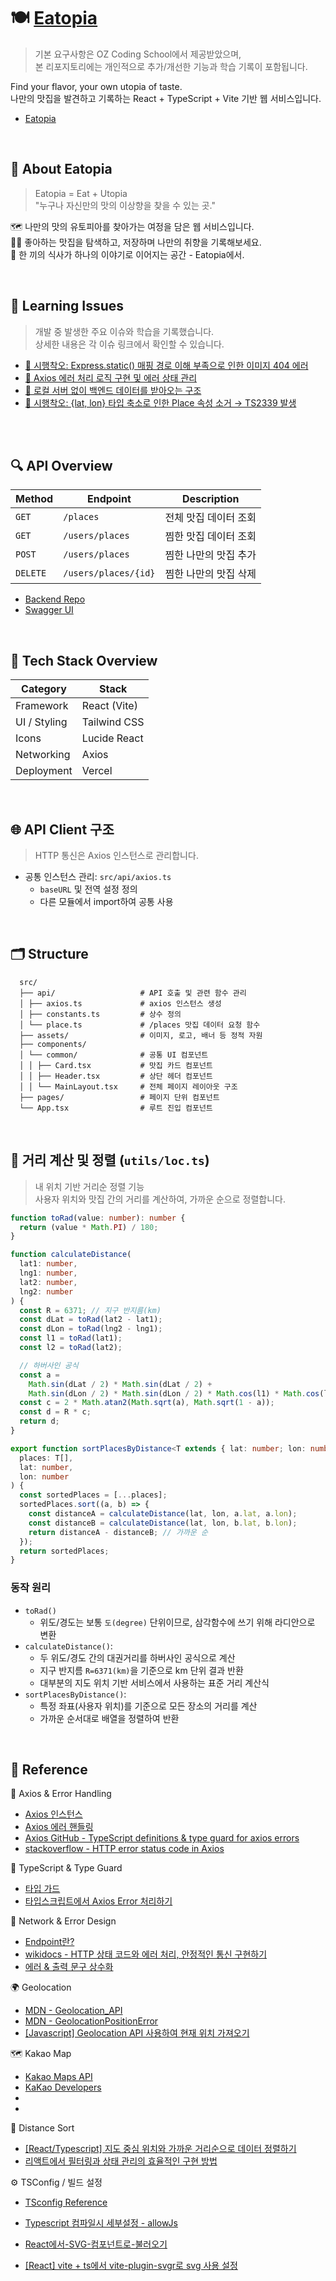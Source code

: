 # 🍽️ [Eatopia](https://eatopia-alpha.vercel.app/)

> 기본 요구사항은 OZ Coding School에서 제공받았으며,  
> 본 리포지토리에는 개인적으로 추가/개선한 기능과 학습 기록이 포함됩니다.

Find your flavor, your own utopia of taste.  
나만의 맛집을 발견하고 기록하는 React + TypeScript + Vite 기반 웹 서비스입니다.

- [Eatopia](https://eatopia-alpha.vercel.app/)

<br>

## 📖 About Eatopia

> Eatopia = Eat + Utopia  
> "누구나 자신만의 맛의 이상향을 찾을 수 있는 곳."

🗺️ 나만의 맛의 유토피아를 찾아가는 여정을 담은 웹 서비스입니다.  
✍🏼 좋아하는 맛집을 탐색하고, 저장하며 나만의 취향을 기록해보세요.  
🍴 한 끼의 식사가 하나의 이야기로 이어지는 공간 - Eatopia에서.

<br>

## 🧩 Learning Issues

> 개발 중 발생한 주요 이슈와 학습을 기록했습니다.  
> 상세한 내용은 각 이슈 링크에서 확인할 수 있습니다.

- [💩 시행착오: Express.static() 매핑 경로 이해 부족으로 인한 이미지 404 에러](https://github.com/miloupark/eatopia/issues/2)
- [🧩 Axios 에러 처리 로직 구현 및 에러 상태 관리](https://github.com/miloupark/eatopia/issues/3)
- [🧩 로컬 서버 없이 백엔드 데이터를 받아오는 구조](https://github.com/miloupark/eatopia/issues/4)
- [💩 시행착오: {lat, lon} 타입 축소로 인한 Place 속성 소거 → TS2339 발생](https://github.com/miloupark/eatopia/issues/5)

<br>

<br>

## 🔍 API Overview

| Method   | Endpoint             | Description           |
| -------- | -------------------- | --------------------- |
| `GET`    | `/places`            | 전체 맛집 데이터 조회 |
| `GET`    | `/users/places`      | 찜한 맛집 데이터 조회 |
| `POST`   | `/users/places`      | 찜한 나만의 맛집 추가 |
| `DELETE` | `/users/places/{id}` | 찜한 나만의 맛집 삭제 |

- [Backend Repo](https://github.com/miloupark/eatopia-BE)
- [Swagger UI](https://oz-coding-school.github.io/FE-pre-project-swagger-ui/)

<br>

## 🧩 Tech Stack Overview

| Category     | Stack        |
| ------------ | ------------ |
| Framework    | React (Vite) |
| UI / Styling | Tailwind CSS |
| Icons        | Lucide React |
| Networking   | Axios        |
| Deployment   | Vercel       |

<br>

## 🌐 API Client 구조

> HTTP 통신은 Axios 인스턴스로 관리합니다.

- 공통 인스턴스 관리: `src/api/axios.ts`
  - `baseURL` 및 전역 설정 정의
  - 다른 모듈에서 import하여 공통 사용

<br>

## 🗂️ Structure

```plaintext
  src/
  ├── api/                   # API 호출 및 관련 함수 관리
  │ ├── axios.ts             # axios 인스턴스 생성
  │ ├── constants.ts         # 상수 정의
  │ └── place.ts             # /places 맛집 데이터 요청 함수
  ├── assets/                # 이미지, 로고, 배너 등 정적 자원
  ├── components/
  │ └── common/              # 공통 UI 컴포넌트
  │ │ ├── Card.tsx           # 맛집 카드 컴포넌트
  │ │ ├── Header.tsx         # 상단 헤더 컴포넌트
  │ │ └── MainLayout.tsx     # 전체 페이지 레이아웃 구조
  ├── pages/                 # 페이지 단위 컴포넌트
  └── App.tsx                # 루트 진입 컴포넌트

```

<br>

## 🧭 거리 계산 및 정렬 (`utils/loc.ts`)

> 내 위치 기반 거리순 정렬 기능  
> 사용자 위치와 맛집 간의 거리를 계산하여, 가까운 순으로 정렬합니다.

```ts
function toRad(value: number): number {
  return (value * Math.PI) / 180;
}

function calculateDistance(
  lat1: number,
  lng1: number,
  lat2: number,
  lng2: number
) {
  const R = 6371; // 지구 반지름(km)
  const dLat = toRad(lat2 - lat1);
  const dLon = toRad(lng2 - lng1);
  const l1 = toRad(lat1);
  const l2 = toRad(lat2);

  // 하버사인 공식
  const a =
    Math.sin(dLat / 2) * Math.sin(dLat / 2) +
    Math.sin(dLon / 2) * Math.sin(dLon / 2) * Math.cos(l1) * Math.cos(l2);
  const c = 2 * Math.atan2(Math.sqrt(a), Math.sqrt(1 - a));
  const d = R * c;
  return d;
}

export function sortPlacesByDistance<T extends { lat: number; lon: number }>(
  places: T[],
  lat: number,
  lon: number
) {
  const sortedPlaces = [...places];
  sortedPlaces.sort((a, b) => {
    const distanceA = calculateDistance(lat, lon, a.lat, a.lon);
    const distanceB = calculateDistance(lat, lon, b.lat, b.lon);
    return distanceA - distanceB; // 가까운 순
  });
  return sortedPlaces;
}
```

### 동작 원리

- `toRad()`
  - 위도/경도는 보통 `도(degree)` 단위이므로, 삼각함수에 쓰기 위해 라디안으로 변환
- `calculateDistance()`:
  - 두 위도/경도 간의 대권거리를 하버사인 공식으로 계산
  - 지구 반지름 `R=6371(km)`을 기준으로 km 단위 결과 반환
  - 대부분의 지도 위치 기반 서비스에서 사용하는 표준 거리 계산식
- `sortPlacesByDistance()`:
  - 특정 좌표(사용자 위치)를 기준으로 모든 장소의 거리를 계산
  - 가까운 순서대로 배열을 정렬하여 반환

<br>

## 🔖 Reference

📘 Axios & Error Handling

- [Axios 인스턴스](https://axios-http.com/kr/docs/instance)
- [Axios 에러 핸들링](https://axios-http.com/kr/docs/handling_errors)
- [Axios GitHub - TypeScript definitions & type guard for axios errors](https://github.com/axios/axios?tab=readme-ov-file#typescript)
- [stackoverflow - HTTP error status code in Axios](https://stackoverflow.com/questions/39153080/how-can-i-get-the-status-code-from-an-http-error-in-axios)

📗 TypeScript & Type Guard

- [타입 가드](https://radlohead.gitbook.io/typescript-deep-dive/type-system/typeguard)
- [타입스크립트에서 Axios Error 처리하기](https://gxxrxn.github.io/axios-error-type-guard/)

📙 Network & Error Design

- [Endpoint란?](https://rebornbb.tistory.com/entry/Web-Endpoint%EC%97%90-%EB%8C%80%ED%95%9C-%EC%84%A4%EB%AA%85)
- [wikidocs - HTTP 상태 코드와 에러 처리, 안정적인 통신 구현하기](https://wikidocs.net/288120)
- [에러 & 출력 문구 상수화](https://khs20010327.tistory.com/321)

🌍 Geolocation

- [MDN - Geolocation_API](https://developer.mozilla.org/ko/docs/Web/API/Geolocation_API/Using_the_Geolocation_API#geolocation_%EA%B0%9D%EC%B2%B4)
- [MDN - GeolocationPositionError](https://developer.mozilla.org/en-US/docs/Web/API/GeolocationPositionError?utm_source=chatgpt.com)
- [[Javascript] Geolocation API 사용하여 현재 위치 가져오기](https://velog.io/@seoyaon/Javascript-Geolocation-API-%EC%82%AC%EC%9A%A9%ED%95%98%EA%B8%B0#1-geolocation-api-%EB%9E%80)

🗺️ Kakao Map

- [Kakao Maps API](https://apis.map.kakao.com/web/guide/)
- [KaKao Developers](https://developers.kakao.com/)
- []()
- []()

🧭 Distance Sort

- [[React/Typescript] 지도 중심 위치와 가까운 거리순으로 데이터 정렬하기](https://velog.io/@cogito/ReactTypescript-%EB%84%A4%EC%9D%B4%EB%B2%84-%EC%A7%80%EB%8F%84-API-5%ED%8E%B8-%EC%A7%80%EB%8F%84-%EC%A4%91%EC%8B%AC-%EC%9C%84%EC%B9%98%EC%99%80-%EA%B0%80%EA%B9%8C%EC%9A%B4-%EA%B1%B0%EB%A6%AC%EC%88%9C%EC%9C%BC%EB%A1%9C-%EB%8D%B0%EC%9D%B4%ED%84%B0-%EC%A0%95%EB%A0%AC%ED%95%98%EA%B8%B0-5gcjdmvc)
- [리액트에서 필터링과 상태 관리의 효율적인 구현 방법](https://f-lab.kr/insight/react-filtering-state-management-20250106)

⚙️ TSConfig / 빌드 설정

- [TSconfig Reference](https://www.typescriptlang.org/tsconfig/)
- [Typescript 컴파일시 세부설정 - allowJs ](https://codingapple.com/unit/typescript-tsconfig-json/)

- [React에서-SVG-컴포넌트로-불러오기](https://fay-story.com/entry/React%EC%97%90%EC%84%9C-SVG-%EC%BB%B4%ED%8F%AC%EB%84%8C%ED%8A%B8%EB%A1%9C-%EB%B6%88%EB%9F%AC%EC%98%A4%EA%B8%B0-Vite-TS-%ED%99%98%EA%B2%BD%EC%97%90%EC%84%9C-SVG-%ED%8C%8C%EC%9D%BC-%EA%B0%80%EC%A0%B8%EC%98%A4%EA%B8%B0-feat-vite-plugin-svgr#google_vignette)

- [[React] vite + ts에서 vite-plugin-svgr로 svg 사용 설정](https://breathof.tistory.com/311)
